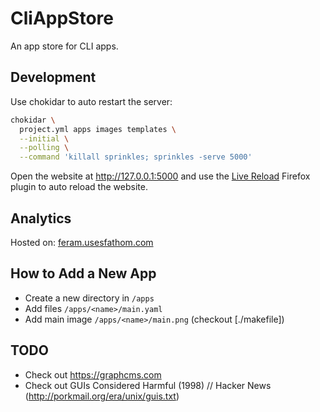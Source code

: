 # CliAppStore

An app store for CLI apps.


## Development

Use chokidar to auto restart the server:

```sh
chokidar \
  project.yml apps images templates \
  --initial \
  --polling \
  --command 'killall sprinkles; sprinkles -serve 5000'
```

Open the website at http://127.0.0.1:5000
and use the [Live Reload] Firefox plugin to auto reload the website.

[Live Reload]: https://github.com/blaise-io/live-reload


## Analytics

Hosted on: [feram.usesfathom.com](https://feram.usesfathom.com)


## How to Add a New App

- Create a new directory in `/apps`
- Add files `/apps/<name>/main.yaml`
- Add main image `/apps/<name>/main.png` (checkout [./makefile])


## TODO

- Check out https://graphcms.com
- Check out GUIs Considered Harmful (1998) // Hacker News
  (http://porkmail.org/era/unix/guis.txt)
